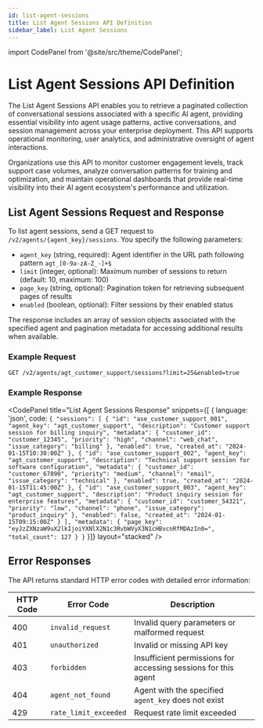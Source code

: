```yaml
---
id: list-agent-sessions
title: List Agent Sessions API Definition
sidebar_label: List Agent Sessions
---
```


import CodePanel from '@site/src/theme/CodePanel';

# List Agent Sessions API Definition

The List Agent Sessions API enables you to retrieve a paginated collection of conversational sessions associated with a specific AI agent, providing essential visibility into agent usage patterns, active conversations, and session management across your enterprise deployment. This API supports operational monitoring, user analytics, and administrative oversight of agent interactions.

Organizations use this API to monitor customer engagement levels, track support case volumes, analyze conversation patterns for training and optimization, and maintain operational dashboards that provide real-time visibility into their AI agent ecosystem's performance and utilization.

## List Agent Sessions Request and Response

To list agent sessions, send a GET request to `/v2/agents/{agent_key}/sessions`. You specify the following parameters:

- `agent_key` (string, required): Agent identifier in the URL path following pattern `agt_[0-9a-zA-Z_-]+$`
- `limit` (integer, optional): Maximum number of sessions to return (default: 10, maximum: 100)
- `page_key` (string, optional): Pagination token for retrieving subsequent pages of results
- `enabled` (boolean, optional): Filter sessions by their enabled status

The response includes an array of session objects associated with the specified agent and pagination metadata for accessing additional results when available.

### Example Request

```
GET /v2/agents/agt_customer_support/sessions?limit=25&enabled=true
```

### Example Response

<CodePanel
  title="List Agent Sessions Response"
  snippets={[
    {
      language: 'json',
      code: `{
  "sessions": [
    {
      "id": "ase_customer_support_001",
      "agent_key": "agt_customer_support",
      "description": "Customer support session for billing inquiry",
      "metadata": {
        "customer_id": "customer_12345",
        "priority": "high",
        "channel": "web_chat",
        "issue_category": "billing"
      },
      "enabled": true,
      "created_at": "2024-01-15T10:30:00Z"
    },
    {
      "id": "ase_customer_support_002",
      "agent_key": "agt_customer_support",
      "description": "Technical support session for software configuration",
      "metadata": {
        "customer_id": "customer_67890",
        "priority": "medium",
        "channel": "email",
        "issue_category": "technical"
      },
      "enabled": true,
      "created_at": "2024-01-15T11:45:00Z"
    },
    {
      "id": "ase_customer_support_003",
      "agent_key": "agt_customer_support",
      "description": "Product inquiry session for enterprise features",
      "metadata": {
        "customer_id": "customer_54321",
        "priority": "low",
        "channel": "phone",
        "issue_category": "product_inquiry"
      },
      "enabled": false,
      "created_at": "2024-01-15T09:15:00Z"
    }
  ],
  "metadata": {
    "page_key": "eyJzZXNzaW9uX2lkIjoiYXNlX2N1c3RvbWVyX3N1cHBvcnRfMDAzIn0=",
    "total_count": 127
  }
}`
    }]}
  layout="stacked"
/>

## Error Responses

The API returns standard HTTP error codes with detailed error information:

| HTTP Code | Error Code | Description |
|-----------|------------|-------------|
| 400 | `invalid_request` | Invalid query parameters or malformed request |
| 401 | `unauthorized` | Invalid or missing API key |
| 403 | `forbidden` | Insufficient permissions for accessing sessions for this agent |
| 404 | `agent_not_found` | Agent with the specified `agent_key` does not exist |
| 429 | `rate_limit_exceeded` | Request rate limit exceeded |